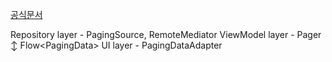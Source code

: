 [공식문서](https://developer.android.com/reference/kotlin/androidx/paging/compose/package-summary)

Repository layer - PagingSource, RemoteMediator
ViewModel layer - Pager
↕️ Flow\<PagingData>
UI layer - PagingDataAdapter
